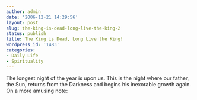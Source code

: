 ```yaml
---
author: admin
date: '2006-12-21 14:29:56'
layout: post
slug: the-king-is-dead-long-live-the-king-2
status: publish
title: The King is Dead, Long Live the King!
wordpress_id: '1483'
categories:
- Daily Life
- Spirituality
---
```


The longest night of the year is upon us. This is the night where our
father, the Sun, returns from the Darkness and begins his inexorable
growth again. On a more amusing note:
